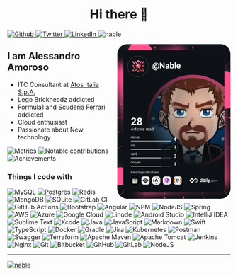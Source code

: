 <!-- - 👋 Hi, I’m @Nable
- 👀 I’m interested in ...
- 🌱 I’m currently learning ...
- 💞️ I’m looking to collaborate on ...
- 📫 How to reach me ... -->

<h1 align="center">Hi there 👋</h1>

<div align="left">
  <p>
    <a href="https://github.com/Nable" target="_blank">
      <img alt="Github" 
           src="https://img.shields.io/badge/GitHub-%2312100E.svg?&style=for-the-badge&logo=Github&logoColor=white" />
    </a> 
    <a href="https://twitter.com/nable84" target="_blank">
      <img alt="Twitter" 
           src="https://img.shields.io/badge/twitter-%231DA1F2.svg?&style=for-the-badge&logo=twitter&logoColor=white" />
    </a>
    <a href="https://www.linkedin.com/in/aamoroso" 
       target="_blank">
      <img alt="LinkedIn" 
           src="https://img.shields.io/badge/linkedin-%230077B5.svg?&style=for-the-badge&logo=linkedin&logoColor=white" />
    </a>
    <!--a href="https://medium.com/@th.guibert" target="_blank">
      <img alt="Medium" src="https://img.shields.io/badge/medium-%2312100E.svg?&style=for-the-badge&logo=medium&logoColor=white" />
    </a-->
    <img src="https://komarev.com/ghpvc/?username=nable&label=Profile%20views&color=0e75b6&style=for-the-badge" alt="nable" />
  </p>
  
  <p align="left">  </p>
  <a href="https://app.daily.dev/Nable" target="_blank">
    <img
      width="256"
      align="right"
      src="https://github.com/Nable/Nable/blob/main/devcard.svg"
      alt="Alessandro Amoroso's Dev Card"/>
  </a>
</div>

## I am Alessandro Amoroso

- ITC Consultant at [Atos Italia S.p.A.](https://www.atos.net/)
- Lego Brickheadz addicted
- Formula1 and Scuderia Ferrari addicted
- Cloud enthusiast
- Passionate about New technology

<!-- https://github.com/lowlighter/metrics -->
![Metrics](https://raw.githubusercontent.com/Nable/Nable/github-metrics/github-metrics.svg)
![Notable contributions](https://raw.githubusercontent.com/Nable/Nable/github-metrics/notable.svg)
![Achievements](https://raw.githubusercontent.com/omBratteng/Nable/github-metrics/achievements.svg)


### Things I code with
<!-- https://ileriayo.github.io/markdown-badges/ -->
![MySQL](https://img.shields.io/badge/mysql-%2300f.svg?style=for-the-badge&logo=mysql&logoColor=white)
![Postgres](https://img.shields.io/badge/postgres-%23316192.svg?style=for-the-badge&logo=postgresql&logoColor=white)
![Redis](https://img.shields.io/badge/redis-%23DD0031.svg?style=for-the-badge&logo=redis&logoColor=white)
![MongoDB](https://img.shields.io/badge/MongoDB-%234ea94b.svg?style=for-the-badge&logo=mongodb&logoColor=white)
![SQLite](https://img.shields.io/badge/sqlite-%2307405e.svg?style=for-the-badge&logo=sqlite&logoColor=white)
![GitLab CI](https://img.shields.io/badge/gitlab%20ci-%23181717.svg?style=for-the-badge&logo=gitlab&logoColor=white)
![GitHub Actions](https://img.shields.io/badge/github%20actions-%232671E5.svg?style=for-the-badge&logo=githubactions&logoColor=white)
![Bootstrap](https://img.shields.io/badge/bootstrap-%23563D7C.svg?style=for-the-badge&logo=bootstrap&logoColor=white)
![Angular](https://img.shields.io/badge/angular-%23DD0031.svg?style=for-the-badge&logo=angular&logoColor=white)
![NPM](https://img.shields.io/badge/NPM-%23000000.svg?style=for-the-badge&logo=npm&logoColor=white)
![NodeJS](https://img.shields.io/badge/node.js-6DA55F?style=for-the-badge&logo=node.js&logoColor=white)
![Spring](https://img.shields.io/badge/spring-%236DB33F.svg?style=for-the-badge&logo=spring&logoColor=white)
![AWS](https://img.shields.io/badge/AWS-%23FF9900.svg?style=for-the-badge&logo=amazon-aws&logoColor=white)
![Azure](https://img.shields.io/badge/azure-%230072C6.svg?style=for-the-badge&logo=microsoftazure&logoColor=white)
![Google Cloud](https://img.shields.io/badge/GoogleCloud-%234285F4.svg?style=for-the-badge&logo=google-cloud&logoColor=white)
![Linode](https://img.shields.io/badge/linode-00A95C?style=for-the-badge&logo=linode&logoColor=white)
![Android Studio](https://img.shields.io/badge/Android%20Studio-3DDC84.svg?style=for-the-badge&logo=android-studio&logoColor=white)
![IntelliJ IDEA](https://img.shields.io/badge/IntelliJIDEA-000000.svg?style=for-the-badge&logo=intellij-idea&logoColor=white)
![Sublime Text](https://img.shields.io/badge/sublime_text-%23575757.svg?style=for-the-badge&logo=sublime-text&logoColor=important)
![Xcode](https://img.shields.io/badge/Xcode-007ACC?style=for-the-badge&logo=Xcode&logoColor=white)
![Java](https://img.shields.io/badge/java-%23ED8B00.svg?style=for-the-badge&logo=java&logoColor=white)
![JavaScript](https://img.shields.io/badge/javascript-%23323330.svg?style=for-the-badge&logo=javascript&logoColor=%23F7DF1E)
![Markdown](https://img.shields.io/badge/markdown-%23000000.svg?style=for-the-badge&logo=markdown&logoColor=white)
![Swift](https://img.shields.io/badge/swift-F54A2A?style=for-the-badge&logo=swift&logoColor=white)
![TypeScript](https://img.shields.io/badge/typescript-%23007ACC.svg?style=for-the-badge&logo=typescript&logoColor=white)
![Docker](https://img.shields.io/badge/docker-%230db7ed.svg?style=for-the-badge&logo=docker&logoColor=white)
![Gradle](https://img.shields.io/badge/Gradle-02303A.svg?style=for-the-badge&logo=Gradle&logoColor=white)
![Jira](https://img.shields.io/badge/jira-%230A0FFF.svg?style=for-the-badge&logo=jira&logoColor=white)
![Kubernetes](https://img.shields.io/badge/kubernetes-%23326ce5.svg?style=for-the-badge&logo=kubernetes&logoColor=white)
![Postman](https://img.shields.io/badge/Postman-FF6C37?style=for-the-badge&logo=postman&logoColor=white)
![Swagger](https://img.shields.io/badge/-Swagger-%23Clojure?style=for-the-badge&logo=swagger&logoColor=white)
![Terraform](https://img.shields.io/badge/terraform-%235835CC.svg?style=for-the-badge&logo=terraform&logoColor=white)
![Apache Maven](https://img.shields.io/badge/Apache%20Maven-C71A36?style=for-the-badge&logo=Apache%20Maven&logoColor=white)
![Apache Tomcat](https://img.shields.io/badge/apache%20tomcat-%23F8DC75.svg?style=for-the-badge&logo=apache-tomcat&logoColor=black)
![Jenkins](https://img.shields.io/badge/jenkins-%232C5263.svg?style=for-the-badge&logo=jenkins&logoColor=white)
![Nginx](https://img.shields.io/badge/nginx-%23009639.svg?style=for-the-badge&logo=nginx&logoColor=white)
![Git](https://img.shields.io/badge/git-%23F05033.svg?style=for-the-badge&logo=git&logoColor=white)
![Bitbucket](https://img.shields.io/badge/bitbucket-%230047B3.svg?style=for-the-badge&logo=bitbucket&logoColor=white)
![GitHub](https://img.shields.io/badge/github-%23121011.svg?style=for-the-badge&logo=github&logoColor=white)
![GitLab](https://img.shields.io/badge/gitlab-%23181717.svg?style=for-the-badge&logo=gitlab&logoColor=white)
![NodeJS](https://img.shields.io/badge/node.js-6DA55F?style=for-the-badge&logo=node.js&logoColor=white)

<!---
### Open source projects</h3>
| 🎁 Projects | ⭐ Stars | 📚 Forks | 🛎 Issues | 📬 Pull requests |
| --- | --- | --- | --- | --- |
| [React PullToRefresh component](https://github.com/thmsgbrt/react-simple-pull-to-refr) | ![](https://img.shields.io/github/stars/thmsgbrt/react-simple-pull-to-refresh?style=flat-square&labelColor=343b41) | ![](https://img.shields.io/github/forks/thmsgbrt/react-simple-pull-to-refresh?style=flat-square&labelColor=343b41) | ![](https://img.shields.io/github/issues/thmsgbrt/react-simple-pull-to-refresh?style=flat-square&labelColor=343b41) | ![pull requests](https://img.shields.io/github/issues-pr/thmsgbrt/react-simple-pull-to-refresh?style=flat-square&labelColor=343b41) |


### My latest posts</h3>
- [Create Your First Ethereum Smart Contract With Remix IDE](https://medium.com/better-programming/create-your-first-ethereum-smart-contract-with-remix-ide-667e46e81901)
-->
---
<p align="left"> <a href="https://github.com/ryo-ma/github-profile-trophy"><img src="https://github-profile-trophy.vercel.app/?username=nable" alt="nable" /></a> </p>
